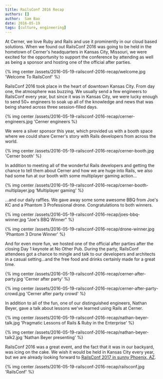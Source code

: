 ```yaml
---
title: RailsConf 2016 Recap
authors: []
author:  Sam Bao
date: 2016-05-19
tags: [culture, engineering]
---
```


At Cerner, we love Ruby and Rails and use it prominently in our cloud based solutions. When we found out RailsConf 2016 was going to be held in the hometown of Cerner's headquarters in Kansas City, Missouri, we were excited for the opportunity to support the conference by attending as well as being a sponsor and hosting one of the official after parties.

{% img center /assets/2016-05-19-railsconf-2016-recap/welcome.jpg 'Welcome To RailsConf' %}

RailsConf 2016 took place in the heart of downtown Kansas City. From day one, the atmosphere was buzzing. We usually send a few engineers to RailsConf every year, but since it was in Kansas City, we were lucky enough to send 50+ engineers to soak up all of the knowledge and news that was being shared across three session-filled days.

{% img center /assets/2016-05-19-railsconf-2016-recap/cerner-engineers.jpg 'Cerner engineers %}

We were a silver sponsor this year, which provided us with a booth space where we could share Cerner's story with Rails developers from across the world.

{% img center /assets/2016-05-19-railsconf-2016-recap/cerner-booth.jpg 'Cerner booth' %}

In addition to meeting all of the wonderful Rails developers and getting the chance to tell them about Cerner and how we are huge into Rails, we also had some fun at our booth with some multiplayer gaming action...

{% img center /assets/2016-05-19-railsconf-2016-recap/cerner-booth-multiplayer.jpg 'Multiplayer gaming' %}

...and our daily raffles. We gave away some some awesome BBQ from Joe's KC and a Phantom 3 Professional drone. Congratulations to both winners.

{% img center /assets/2016-05-19-railsconf-2016-recap/joes-bbq-winner.jpg "Joe's BBQ Winner" %}

{% img center /assets/2016-05-19-railsconf-2016-recap/drone-winner.jpg 'Phantom 3 Drone Winner' %}

And for even more fun, we hosted one of the official after parties after the closing Day 1 keynote at No Other Pub. During the party, RailsConf attendees got a chance to mingle and talk to our developers and architects in a casual setting…and the free food and drinks certainly made for a great time.

{% img center /assets/2016-05-19-railsconf-2016-recap/cerner-after-party.jpg 'Cerner after party' %}

{% img center /assets/2016-05-19-railsconf-2016-recap/cerner-after-party-crowd.jpg 'Cerner after party crowd' %}

In addition to all of the fun, one of our distinguished engineers, Nathan Beyer, gave a talk about lessons we've learned using Rails at Cerner.

{% img center /assets/2016-05-19-railsconf-2016-recap/nathan-beyer-talk.jpg 'Pragmatic Lessons of Rails & Ruby in the Enterprise' %}

{% img center /assets/2016-05-19-railsconf-2016-recap/nathan-beyer-talk2.jpg 'Nathan Beyer presenting' %}

RailsConf 2016 was a great event, and the fact that it was in our backyard, was icing on the cake. We wish it would be held in Kansas City every year, but we are already looking forward to [RailsConf 2017 in sunny Phoenix, AZ](https://twitter.com/railsconf/status/728712538897027072).

{% img center /assets/2016-05-19-railsconf-2016-recap/railsconf.jpg 'RailsConf' %}
